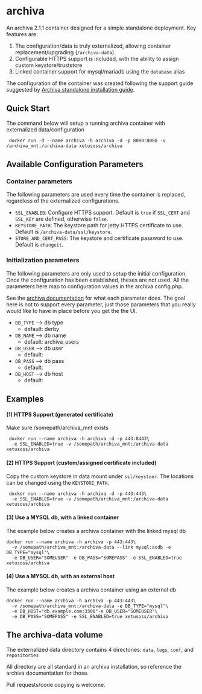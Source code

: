 # archiva

An archiva 2.1.1 container designed for a simple standalone deployment. Key features are:

1. The configuration/data is truly externalized, allowing container replacement/upgrading (`/archiva-data`)
2. Configurable HTTPS support is included, with the ability to assign custom keystore/truststore
3. Linked container support for mysql/mariadb using the `database` alias

The configuration of the container was created following the support guide suggested by [Archiva standalone installation guide](http://archiva.apache.org/docs/2.1.1/adminguide/standalone.html).

## Quick Start

The command below will setup a running archiva container with externalized data/configuration

```
 docker run -d --name archiva -h archiva -d -p 8080:8080 -v /archiva_mnt:/archiva-data xetusoss/archiva
```

## Available Configuration Parameters

### Container parameters

The following parameters are used every time the container is replaced, regardless of the externalized configurations.

* `SSL_ENABLED`: Configure HTTPS support. Default is `true` if `SSL_CERT` and `SSL_KEY` are defined, otherwise `false`.
* `KEYSTORE_PATH`: The keystore path for jetty HTTPS certificate to use. Default is `/archiva-data/ssl/keystore`.
* `STORE_AND_CERT_PASS`: The keystore and certificate password to use. Default is `changeit`.

### Initialization parameters

The following parameters are only used to setup the initial configuration. Once the configuration has been established, theses are not used. All the parameters here map to configuration values in the archiva config.php.

See the [archiva documentation](https://doc.archiva.org/server/8.1/admin_manual/configuration_server/config_sample_php_parameters.html) for what each parameter does. The goal here is not to support every parameter, just those parameters
that you really would like to have in place before you get the the UI.

* `DB_TYPE` --> db type
    * default: derby
* `DB_NAME` --> db name
    * default: archiva_users
* `DB_USER` --> db user
    * default:
* `DB_PASS` --> db pass
    * default:
* `DB_HOST` --> db host
    * default:

## Examples

#### (1) HTTPS Support (generated certificate)
Make sure /somepath/archiva_mnt exists

```
 docker run --name archiva -h archiva -d -p 443:8443\
  -e SSL_ENABLED=true -v /somepath/archiva_mnt:/archiva-data xetusoss/archiva
```
#### (2) HTTPS Support (custom/assigned certificate included)


Copy the custom keystore in data mount under `ssl/keystoer`. The locations can be changed using the `KEYSTORE_PATH`.

```
 docker run --name archiva -h archiva -d -p 443:443\
  -e SSL_ENABLED=true -v /somepath/archiva_mnt:/archiva-data xetusoss/archiva
```

#### (3) Use a MYSQL db, with a linked container

The example below creates a archiva container with the linked mysql db

```
docker run --name archiva -h archiva -p 443:443\
  -v /somepath/archiva_mnt:/archiva-data --link mysql:acdb -e DB_TYPE="mysql"\
  -e DB_USER="SOMEUSER" -e DB_PASS="SOMEPASS" -e SSL_ENABLED=true xetusoss/archiva
```

#### (4) Use a MYSQL db, with an external host

The example below creates a archiva container using an external db

```
docker run --name archiva -h archiva -p 443:443\
  -v /somepath/archiva_mnt:/archiva-data -e DB_TYPE="mysql"\
  -e DB_HOST="db.example.com:3306"-e DB_USER="SOMEUSER"\
  -e DB_PASS="SOMEPASS" -e SSL_ENABLED=true xetusoss/archiva
```

## The archiva-data volume

The externalized data directory contains 4 directories: `data`, `logs`, `conf`, and `repositories`

 All directory are all standard in an archiva installation, so reference the archiva documentation for those.


Pull requests/code copying is welcome.